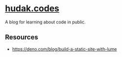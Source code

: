 # [hudak.codes](https://hudak.codes)

A blog for learning about code in public.

## Resources

* https://deno.com/blog/build-a-static-site-with-lume